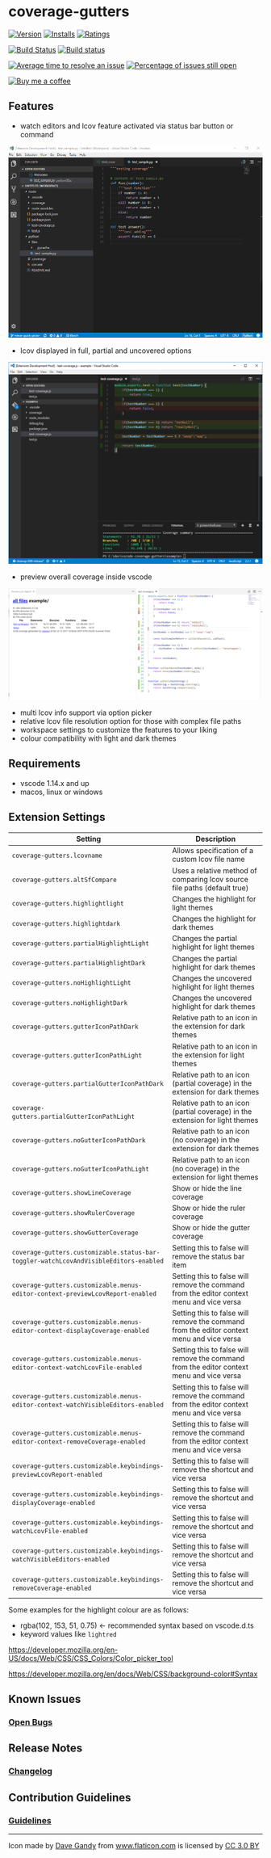 # coverage-gutters
[![Version](https://vsmarketplacebadge.apphb.com/version/ryanluker.vscode-coverage-gutters.svg)](https://marketplace.visualstudio.com/items?itemName=ryanluker.vscode-coverage-gutters)
[![Installs](https://vsmarketplacebadge.apphb.com/installs/ryanluker.vscode-coverage-gutters.svg)](https://marketplace.visualstudio.com/items?itemName=ryanluker.vscode-coverage-gutters)
[![Ratings](https://vsmarketplacebadge.apphb.com/rating/ryanluker.vscode-coverage-gutters.svg)](https://marketplace.visualstudio.com/items?itemName=ryanluker.vscode-coverage-gutters)

[![Build Status](https://travis-ci.org/ryanluker/vscode-coverage-gutters.svg?branch=master)](https://travis-ci.org/ryanluker/vscode-coverage-gutters)
[![Build status](https://ci.appveyor.com/api/projects/status/8vb8t787frcqtrm7?svg=true)](https://ci.appveyor.com/project/ryanluker/vscode-coverage-gutters)

[![Average time to resolve an issue](https://isitmaintained.com/badge/resolution/ryanluker/vscode-coverage-gutters.svg)](https://isitmaintained.com/project/ryanluker/vscode-coverage-gutters "Average time to resolve an issue")
[![Percentage of issues still open](https://isitmaintained.com/badge/open/ryanluker/vscode-coverage-gutters.svg)](https://isitmaintained.com/project/ryanluker/vscode-coverage-gutters "Percentage of issues still open")

[![Buy me a coffee](https://www.paypalobjects.com/en_US/i/btn/btn_donate_SM.gif)](https://www.paypal.com/cgi-bin/webscr?cmd=_donations&business=XRWWCAZBYB9SG&lc=CA&item_name=vscode%2dcoverage%2dgutters&currency_code=CAD&bn=PP%2dDonationsBF%3abtn_donate_SM%2egif%3aNonHostedGuest)

## Features
- watch editors and lcov feature activated via status bar button or command

![Coverage Gutters features watch](images/coverage-gutters-features-3.gif)

- lcov displayed in full, partial and uncovered options

![Coverage Gutters features options](images/coverage-gutters-features-2.PNG)

- preview overall coverage inside vscode

![Coverage Gutters preview overall coverage](images/preview-lcov-1.PNG)

- multi lcov info support via option picker
- relative lcov file resolution option for those with complex file paths
- workspace settings to customize the features to your liking
- colour compatibility with light and dark themes

## Requirements
- vscode 1.14.x and up
- macos, linux or windows

## Extension Settings

|Setting | Description
|--------|------------
|`coverage-gutters.lcovname`|Allows specification of a custom lcov file name
|`coverage-gutters.altSfCompare`|Uses a relative method of comparing lcov source file paths (default true)
|`coverage-gutters.highlightlight`|Changes the highlight for light themes
|`coverage-gutters.highlightdark`|Changes the highlight for dark themes
|`coverage-gutters.partialHighlightLight`|Changes the partial highlight for light themes
|`coverage-gutters.partialHighlightDark`|Changes the partial highlight for dark themes
|`coverage-gutters.noHighlightLight`|Changes the uncovered highlight for light themes
|`coverage-gutters.noHighlightDark`|Changes the uncovered highlight for dark themes
|`coverage-gutters.gutterIconPathDark`|Relative path to an icon in the extension for dark themes
|`coverage-gutters.gutterIconPathLight`|Relative path to an icon in the extension for light themes
|`coverage-gutters.partialGutterIconPathDark`|Relative path to an icon (partial coverage) in the extension for dark themes
|`coverage-gutters.partialGutterIconPathLight`|Relative path to an icon (partial coverage) in the extension for light themes
|`coverage-gutters.noGutterIconPathDark`|Relative path to an icon (no coverage) in the extension for dark themes
|`coverage-gutters.noGutterIconPathLight`|Relative path to an icon (no coverage) in the extension for light themes
|`coverage-gutters.showLineCoverage`|Show or hide the line coverage
|`coverage-gutters.showRulerCoverage`|Show or hide the ruler coverage
|`coverage-gutters.showGutterCoverage`|Show or hide the gutter coverage
|`coverage-gutters.customizable.status-bar-toggler-watchLcovAndVisibleEditors-enabled`|Setting this to false will remove the status bar item
|`coverage-gutters.customizable.menus-editor-context-previewLcovReport-enabled`|Setting this to false will remove the command from the editor context menu and vice versa
|`coverage-gutters.customizable.menus-editor-context-displayCoverage-enabled`|Setting this to false will remove the command from the editor context menu and vice versa
|`coverage-gutters.customizable.menus-editor-context-watchLcovFile-enabled`|Setting this to false will remove the command from the editor context menu and vice versa
|`coverage-gutters.customizable.menus-editor-context-watchVisibleEditors-enabled`|Setting this to false will remove the command from the editor context menu and vice versa
|`coverage-gutters.customizable.menus-editor-context-removeCoverage-enabled`|Setting this to false will remove the command from the editor context menu and vice versa
|`coverage-gutters.customizable.keybindings-previewLcovReport-enabled`|Setting this to false will remove the shortcut and vice versa
|`coverage-gutters.customizable.keybindings-displayCoverage-enabled`|Setting this to false will remove the shortcut and vice versa
|`coverage-gutters.customizable.keybindings-watchLcovFile-enabled`|Setting this to false will remove the shortcut and vice versa
|`coverage-gutters.customizable.keybindings-watchVisibleEditors-enabled`|Setting this to false will remove the shortcut and vice versa
|`coverage-gutters.customizable.keybindings-removeCoverage-enabled`|Setting this to false will remove the shortcut and vice versa

Some examples for the highlight colour are as follows:
- rgba(102, 153, 51, 0.75) <- recommended syntax based on vscode.d.ts
- keyword values like `lightred`

<a>https://developer.mozilla.org/en-US/docs/Web/CSS/CSS_Colors/Color_picker_tool</a>

<a>https://developer.mozilla.org/en/docs/Web/CSS/background-color#Syntax</a>

## Known Issues
### [Open Bugs](https://github.com/ryanluker/vscode-coverage-gutters/issues?q=is%3Aopen+is%3Aissue+label%3Abug)

## Release Notes
### [Changelog](https://github.com/ryanluker/vscode-coverage-gutters/releases)

## Contribution Guidelines
### [Guidelines](/CONTRIBUTING.md)

-----------------------------------------------------------------------------------------------------------

<div>Icon made by <a href="http://www.flaticon.com/authors/dave-gandy" title="Dave Gandy">Dave Gandy</a> from <a href="http://www.flaticon.com" title="Flaticon">www.flaticon.com</a> is licensed by <a href="http://creativecommons.org/licenses/by/3.0/" title="Creative Commons BY 3.0" target="_blank">CC 3.0 BY</a></div>
